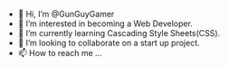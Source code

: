 - 👋 Hi, I’m @GunGuyGamer
- 👀 I’m interested in becoming a Web Developer.
- 🌱 I’m currently learning Cascading Style Sheets(CSS).
- 💞️ I’m looking to collaborate on a start up project.
- 📫 How to reach me ...

<!---
GunGuyGamer/GunGuyGamer is a ✨ special ✨ repository because its `README.md` (this file) appears on your GitHub profile.
You can click the Preview link to take a look at your changes.
--->
